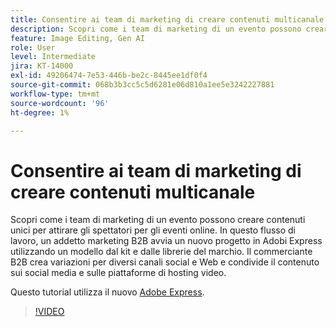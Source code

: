 ```yaml
---
title: Consentire ai team di marketing di creare contenuti multicanale
description: Scopri come i team di marketing di un evento possono creare contenuti unici per attirare gli spettatori per gli eventi online
feature: Image Editing, Gen AI
role: User
level: Intermediate
jira: KT-14000
exl-id: 49206474-7e53-446b-be2c-8445ee1df0f4
source-git-commit: 068b3b3cc5c5d6281e06d810a1ee5e3242227881
workflow-type: tm+mt
source-wordcount: '96'
ht-degree: 1%

---
```


# Consentire ai team di marketing di creare contenuti multicanale

Scopri come i team di marketing di un evento possono creare contenuti unici per attirare gli spettatori per gli eventi online. In questo flusso di lavoro, un addetto marketing B2B avvia un nuovo progetto in Adobi Express utilizzando un modello dal kit e dalle librerie del marchio. Il commerciante B2B crea variazioni per diversi canali social e Web e condivide il contenuto sui social media e sulle piattaforme di hosting video.

Questo tutorial utilizza il nuovo [Adobe Express](https://www.adobe.com/express/).

>[!VIDEO](https://video.tv.adobe.com/v/3424446?quality=12&learn=on&hidetitle=true)
